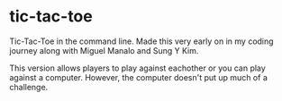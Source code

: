 # tic-tac-toe

Tic-Tac-Toe in the command line. Made this very early on in my coding journey along with Miguel Manalo and Sung Y Kim.

This version allows players to play against eachother or you can play against a computer. However, the computer doesn't put up much of a challenge. 
